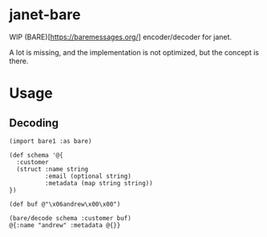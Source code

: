 # janet-bare

WIP (BARE)[https://baremessages.org/] encoder/decoder for janet.

A lot is missing, and the implementation is not optimized, but the concept is there.

# Usage

## Decoding

```
(import bare1 :as bare)

(def schema '@{
  :customer
  (struct :name string
          :email (optional string)
          :metadata (map string string))
})

(def buf @"\x06andrew\x00\x00")

(bare/decode schema :customer buf)
@{:name "andrew" :metadata @{}}
```